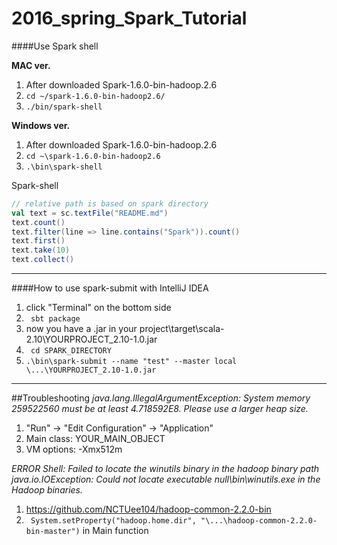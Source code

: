 # 2016_spring_Spark_Tutorial

####Use Spark shell

**MAC ver.**

1. After downloaded Spark-1.6.0-bin-hadoop.2.6
2.  ``` cd ~/spark-1.6.0-bin-hadoop2.6/ ```
3.  ``` ./bin/spark-shell ```

**Windows ver.**

1. After downloaded Spark-1.6.0-bin-hadoop.2.6
2. ``` cd ~\spark-1.6.0-bin-hadoop2.6 ```
3. ``` .\bin\spark-shell ```

Spark-shell
```scala
// relative path is based on spark directory
val text = sc.textFile("README.md")
text.count()
text.filter(line => line.contains("Spark")).count()
text.first()
text.take(10)
text.collect()
```

---

####How to use spark-submit with IntelliJ IDEA

1. click "Terminal" on the bottom side
2. ``` sbt package```
3. now you have a .jar in your project\target\scala-2.10\YOURPROJECT_2.10-1.0.jar
4. ``` cd SPARK_DIRECTORY```
5. ``` .\bin\spark-submit --name "test" --master local \...\YOURPROJECT_2.10-1.0.jar ```

---

##Troubleshooting
*java.lang.IllegalArgumentException: System memory 259522560 must be at least 4.718592E8. Please use a larger heap size.*

1. "Run" -> "Edit Configuration" -> "Application"
2. Main class: YOUR_MAIN_OBJECT
3. VM options: -Xmx512m

*ERROR Shell: Failed to locate the winutils binary in the hadoop binary path*
*java.io.IOException: Could not locate executable null\bin\winutils.exe in the Hadoop binaries.*

1. https://github.com/NCTUee104/hadoop-common-2.2.0-bin
2. ``` System.setProperty("hadoop.home.dir", "\...\hadoop-common-2.2.0-bin-master")``` in Main function


